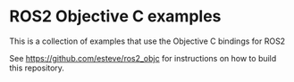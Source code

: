 # ROS2 Objective C examples

This is a collection of examples that use the Objective C bindings for ROS2

See https://github.com/esteve/ros2_objc for instructions on how to build this repository.
